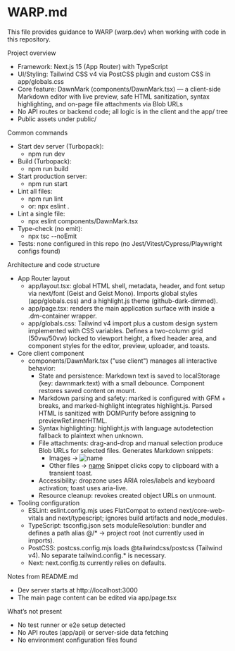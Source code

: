 # WARP.md

This file provides guidance to WARP (warp.dev) when working with code in this repository.

Project overview
- Framework: Next.js 15 (App Router) with TypeScript
- UI/Styling: Tailwind CSS v4 via PostCSS plugin and custom CSS in app/globals.css
- Core feature: DawnMark (components/DawnMark.tsx) — a client-side Markdown editor with live preview, safe HTML sanitization, syntax highlighting, and on-page file attachments via Blob URLs
- No API routes or backend code; all logic is in the client and the app/ tree
- Public assets under public/

Common commands
- Start dev server (Turbopack):
  - npm run dev
- Build (Turbopack):
  - npm run build
- Start production server:
  - npm run start
- Lint all files:
  - npm run lint
  - or: npx eslint .
- Lint a single file:
  - npx eslint components/DawnMark.tsx
- Type-check (no emit):
  - npx tsc --noEmit
- Tests: none configured in this repo (no Jest/Vitest/Cypress/Playwright configs found)

Architecture and code structure
- App Router layout
  - app/layout.tsx: global HTML shell, metadata, header, and font setup via next/font (Geist and Geist Mono). Imports global styles (app/globals.css) and a highlight.js theme (github-dark-dimmed).
  - app/page.tsx: renders the main application surface with <DawnMark /> inside a .dm-container wrapper.
  - app/globals.css: Tailwind v4 import plus a custom design system implemented with CSS variables. Defines a two-column grid (50vw/50vw) locked to viewport height, a fixed header area, and component styles for the editor, preview, uploader, and toasts.
- Core client component
  - components/DawnMark.tsx ("use client") manages all interactive behavior:
    - State and persistence: Markdown text is saved to localStorage (key: dawnmark:text) with a small debounce. Component restores saved content on mount.
    - Markdown parsing and safety: marked is configured with GFM + breaks, and marked-highlight integrates highlight.js. Parsed HTML is sanitized with DOMPurify before assigning to previewRef.innerHTML.
    - Syntax highlighting: highlight.js with language autodetection fallback to plaintext when unknown.
    - File attachments: drag-and-drop and manual selection produce Blob URLs for selected files. Generates Markdown snippets:
      - Images -> ![name](blob:...)
      - Other files -> [name](blob:...)
      Snippet clicks copy to clipboard with a transient toast.
    - Accessibility: dropzone uses ARIA roles/labels and keyboard activation; toast uses aria-live.
    - Resource cleanup: revokes created object URLs on unmount.
- Tooling configuration
  - ESLint: eslint.config.mjs uses FlatCompat to extend next/core-web-vitals and next/typescript; ignores build artifacts and node_modules.
  - TypeScript: tsconfig.json sets moduleResolution: bundler and defines a path alias @/* -> project root (not currently used in imports).
  - PostCSS: postcss.config.mjs loads @tailwindcss/postcss (Tailwind v4). No separate tailwind.config.* is necessary.
  - Next: next.config.ts currently relies on defaults.

Notes from README.md
- Dev server starts at http://localhost:3000
- The main page content can be edited via app/page.tsx

What’s not present
- No test runner or e2e setup detected
- No API routes (app/api) or server-side data fetching
- No environment configuration files found
